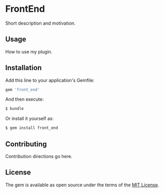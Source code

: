 # FrontEnd
Short description and motivation.

## Usage
How to use my plugin.

## Installation
Add this line to your application's Gemfile:

```ruby
gem 'front_end'
```

And then execute:
```bash
$ bundle
```

Or install it yourself as:
```bash
$ gem install front_end
```

## Contributing
Contribution directions go here.

## License
The gem is available as open source under the terms of the [MIT License](http://opensource.org/licenses/MIT).
